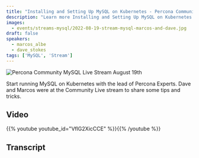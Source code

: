 ```yaml
---
title: "Installing and Setting Up MySQL on Kubernetes - Percona Community MySQL Live Stream & Chat - August 19th"
description: "Learn more Installing and Setting Up MySQL on Kubernetes in this session of Percona Community Live Stream with Dave Stokes and Marcos Albe"
images:
  - events/streams-mysql/2022-08-19-stream-mysql-marcos-and-dave.jpg
draft: false
speakers:
  - marcos_albe
  - dave_stokes
tags: ['MySQL', 'Stream']
---
```

![Percona Community MySQL Live Stream August 19th](events/streams-mysql/2022-08-19-stream-mysql-marcos-and-dave.jpg)

Start running MySQL on Kubernetes with the lead of Percona Experts. Dave and Marcos were at the Community Live stream to share some tips and tricks.

## Video

{{% youtube youtube_id="VflG2XicCCE" %}}{{% /youtube %}}

## Transcript

